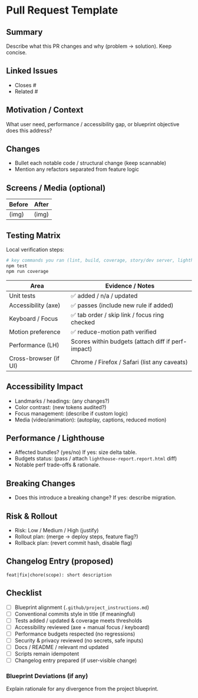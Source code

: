# Pull Request Template

## Summary

Describe what this PR changes and why (problem → solution). Keep concise.

## Linked Issues

- Closes #
- Related #

## Motivation / Context

What user need, performance / accessibility gap, or blueprint objective does this address?

## Changes

- Bullet each notable code / structural change (keep scannable)
- Mention any refactors separated from feature logic

## Screens / Media (optional)

| Before | After |
| ------ | ----- |
| (img)  | (img) |

## Testing Matrix

Local verification steps:

```bash
# key commands you ran (lint, build, coverage, story/dev server, lighthouse)
npm test
npm run coverage
```

| Area                  | Evidence / Notes                                   |
| --------------------- | -------------------------------------------------- |
| Unit tests            | ✅ added / n/a / updated                           |
| Accessibility (axe)   | ✅ passes (include new rule if added)              |
| Keyboard / Focus      | ✅ tab order / skip link / focus ring checked      |
| Motion preference     | ✅ reduce-motion path verified                     |
| Performance (LH)      | Scores within budgets (attach diff if perf-impact) |
| Cross-browser (if UI) | Chrome / Firefox / Safari (list any caveats)       |

## Accessibility Impact

- Landmarks / headings: (any changes?)
- Color contrast: (new tokens audited?)
- Focus management: (describe if custom logic)
- Media (video/animation): (autoplay, captions, reduced motion)

## Performance / Lighthouse

- Affected bundles? (yes/no) If yes: size delta table.
- Budgets status: (pass / attach `lighthouse-report.report.html` diff)
- Notable perf trade-offs & rationale.

## Breaking Changes

- Does this introduce a breaking change? If yes: describe migration.

## Risk & Rollout

- Risk: Low / Medium / High (justify)
- Rollout plan: (merge → deploy steps, feature flag?)
- Rollback plan: (revert commit hash, disable flag)

## Changelog Entry (proposed)

`feat|fix|chore(scope): short description`

## Checklist

- [ ] Blueprint alignment (`.github/project_instructions.md`)
- [ ] Conventional commits style in title (if meaningful)
- [ ] Tests added / updated & coverage meets thresholds
- [ ] Accessibility reviewed (axe + manual focus / keyboard)
- [ ] Performance budgets respected (no regressions)
- [ ] Security & privacy reviewed (no secrets, safe inputs)
- [ ] Docs / README / relevant md updated
- [ ] Scripts remain idempotent
- [ ] Changelog entry prepared (if user-visible change)

### Blueprint Deviations (if any)

Explain rationale for any divergence from the project blueprint.
